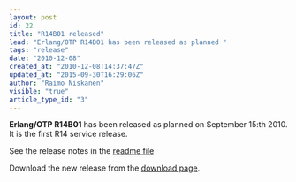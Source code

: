 ```yaml
---
layout: post
id: 22
title: "R14B01 released"
lead: "Erlang/OTP R14B01 has been released as planned "
tags: "release"
date: "2010-12-08"
created_at: "2010-12-08T14:37:47Z"
updated_at: "2015-09-30T16:29:06Z"
author: "Raimo Niskanen"
visible: "true"
article_type_id: "3"
---
```


**Erlang/OTP R14B01** has been released as planned on September 15:th 2010. It is the first R14 service release.

 See the release notes in the [readme file](https://erlang.org/download/otp_src_R14B01.readme)

 Download the new release from the [download page](https://erlang.org/download.html).
